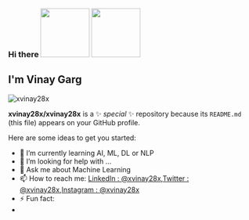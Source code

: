 ### Hi there <img src = "https://media.tenor.com/images/e89ab197c95440745f57041fcf379322/tenor.gif"  width = "100px">                                                                 <img src = "https://cdn.dribbble.com/users/1643824/screenshots/3429154/untitled-4.gif" width = "100px">

## I'm Vinay Garg

<p align="left"> <img src="https://komarev.com/ghpvc/?username=xvinay28x&label=Views&color=blue&style=plastic" alt="xvinay28x" /> </p>

**xvinay28x/xvinay28x** is a ✨ _special_ ✨ repository because its `README.md` (this file) appears on your GitHub profile.

Here are some ideas to get you started:

- 🌱 I’m currently learning AI, ML, DL or NLP
- 🤔 I’m looking for help with ...
- 💬 Ask me about Machine Learning
- 📫 How to reach me: [LinkedIn : @xvinay28x](https://www.linkedin.com/in/xvinay28x/),[Twitter : @xvinay28x](https://www.twitter.com/xvinay28x),[Instagram : @xvinay28x](https://www.instagram.com/xvinay28x/)
- ⚡ Fun fact: 
-
